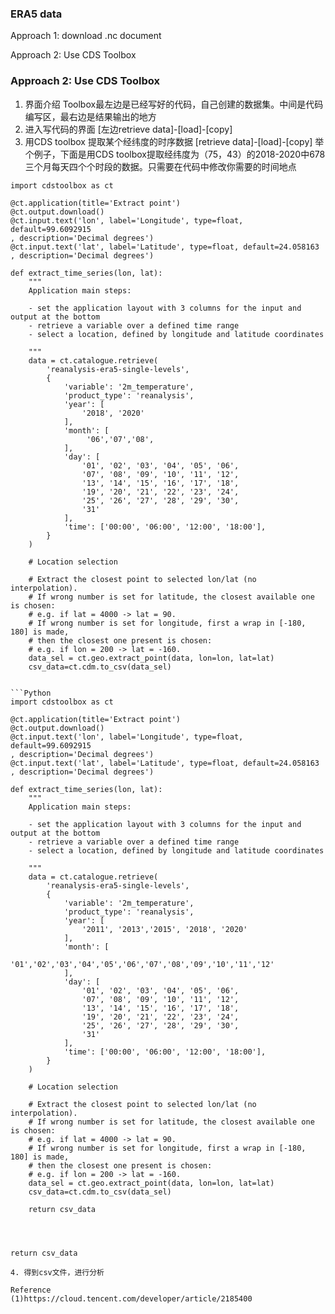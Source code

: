 ### ERA5 data
Approach 1: download .nc document

Approach 2: Use CDS Toolbox

### Approach 2: Use CDS Toolbox
1. 界面介绍
Toolbox最左边是已经写好的代码，自己创建的数据集。中间是代码编写区，最右边是结果输出的地方
2. 进入写代码的界面
[左边retrieve data]-[load]-[copy]
3. 用CDS toolbox 提取某个经纬度的时序数据
[retrieve data]-[load]-[copy]
举个例子，下面是用CDS toolbox提取经纬度为（75，43）的2018-2020中678三个月每天四个个时段的数据。只需要在代码中修改你需要的时间地点
```
import cdstoolbox as ct

@ct.application(title='Extract point')
@ct.output.download()
@ct.input.text('lon', label='Longitude', type=float, default=99.6092915
, description='Decimal degrees')
@ct.input.text('lat', label='Latitude', type=float, default=24.058163
, description='Decimal degrees')
 
def extract_time_series(lon, lat):
    """
    Application main steps:

    - set the application layout with 3 columns for the input and output at the bottom
    - retrieve a variable over a defined time range
    - select a location, defined by longitude and latitude coordinates

    """
    data = ct.catalogue.retrieve(
        'reanalysis-era5-single-levels',
        {
            'variable': '2m_temperature',
            'product_type': 'reanalysis',
            'year': [
                '2018', '2020'
            ],
            'month': [
                 '06','07','08',
            ],
            'day': [
                '01', '02', '03', '04', '05', '06',
                '07', '08', '09', '10', '11', '12',
                '13', '14', '15', '16', '17', '18',
                '19', '20', '21', '22', '23', '24',
                '25', '26', '27', '28', '29', '30',
                '31'
            ],
            'time': ['00:00', '06:00', '12:00', '18:00'],
        }
    )

    # Location selection

    # Extract the closest point to selected lon/lat (no interpolation).
    # If wrong number is set for latitude, the closest available one is chosen:
    # e.g. if lat = 4000 -> lat = 90.
    # If wrong number is set for longitude, first a wrap in [-180, 180] is made,
    # then the closest one present is chosen:
    # e.g. if lon = 200 -> lat = -160.
    data_sel = ct.geo.extract_point(data, lon=lon, lat=lat)
    csv_data=ct.cdm.to_csv(data_sel)


```Python
import cdstoolbox as ct

@ct.application(title='Extract point')
@ct.output.download()
@ct.input.text('lon', label='Longitude', type=float, default=99.6092915
, description='Decimal degrees')
@ct.input.text('lat', label='Latitude', type=float, default=24.058163
, description='Decimal degrees')
 
def extract_time_series(lon, lat):
    """
    Application main steps:

    - set the application layout with 3 columns for the input and output at the bottom
    - retrieve a variable over a defined time range
    - select a location, defined by longitude and latitude coordinates

    """
    data = ct.catalogue.retrieve(
        'reanalysis-era5-single-levels',
        {
            'variable': '2m_temperature',
            'product_type': 'reanalysis',
            'year': [
                '2011', '2013','2015', '2018', '2020'
            ],
            'month': [
                 '01','02','03','04','05','06','07','08','09','10','11','12'
            ],
            'day': [
                '01', '02', '03', '04', '05', '06',
                '07', '08', '09', '10', '11', '12',
                '13', '14', '15', '16', '17', '18',
                '19', '20', '21', '22', '23', '24',
                '25', '26', '27', '28', '29', '30',
                '31'
            ],
            'time': ['00:00', '06:00', '12:00', '18:00'],
        }
    )

    # Location selection

    # Extract the closest point to selected lon/lat (no interpolation).
    # If wrong number is set for latitude, the closest available one is chosen:
    # e.g. if lat = 4000 -> lat = 90.
    # If wrong number is set for longitude, first a wrap in [-180, 180] is made,
    # then the closest one present is chosen:
    # e.g. if lon = 200 -> lat = -160.
    data_sel = ct.geo.extract_point(data, lon=lon, lat=lat)
    csv_data=ct.cdm.to_csv(data_sel)

    return csv_data




```


    return csv_data
```
4. 得到csv文件，进行分析

Reference
(1)https://cloud.tencent.com/developer/article/2185400
